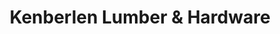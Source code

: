 ---
title: "Kenberlen Lumber & Hardware"
url: /taytay/kenberlen-lumber-und-hardware/
shop: Eisenwaren
---